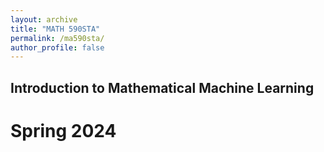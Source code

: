 ```yaml
---
layout: archive
title: "MATH 590STA"
permalink: /ma590sta/
author_profile: false
---
```


<!-- {% include base_path %}
 -->
## Introduction to Mathematical Machine Learning
# Spring 2024




<!-- {% for post in site.teaching reversed %}
  {% include archive-single.html %} -->
<!-- {% endfor %}
 -->